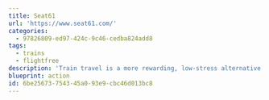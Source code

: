 ```yaml
---
title: Seat61
url: 'https://www.seat61.com/'
categories:
  - 97826809-ed97-424c-9c46-cedba824add8
tags:
  - trains
  - flightfree
description: 'Train travel is a more rewarding, low-stress alternative to flying, which brings us closer to the countries we visit and reduces our contribution to climate change. It''s time to rediscover the pleasure, romance & adventure of travel by train or ship. This site explains how to travel comfortably & affordably by train or ferry where you might think air was now the only option. For help with train travel, ask the Man in Seat 61!'
blueprint: action
id: 6be25673-7543-45a0-93e9-cbc46d013bc8
---
```

